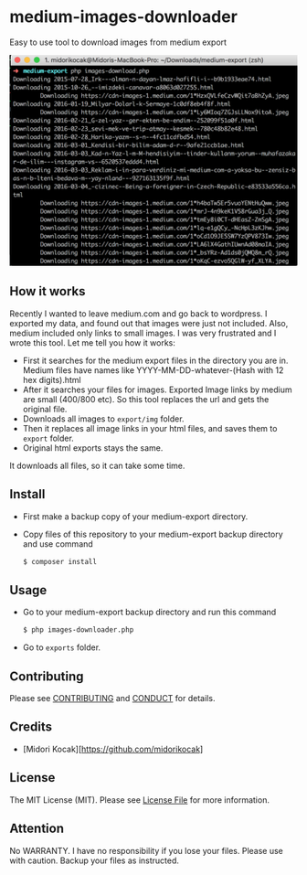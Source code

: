 # medium-images-downloader

Easy to use tool to download images from medium export

![Screenshot](screenshot.png)

## How it works

Recently  I wanted to leave medium.com and go back to wordpress. I exported my data, and found out that images were just not included. 
Also, medium included only links to small images.
I was very frustrated and I wrote this tool. Let me tell you how it works:

* First it searches for the medium export files in the directory you are in. Medium files have names like YYYY-MM-DD-whatever-(Hash with 12 hex digits).html
* After it searches your files for images. Exported Image links by medium are small (400/800 etc). So this tool replaces the url and gets the original file.
* Downloads all images to ```export/img``` folder.
* Then it replaces all image links in your html files, and saves them to ```export``` folder.
* Original html exports stays the same. 

It downloads all files, so it can take some time.

## Install

* First make a backup copy of your medium-export directory.
* Copy files of this repository to your medium-export backup directory and use command

	``` bash
	$ composer install
	```
	
## Usage

* Go to your medium-export backup directory and run this command

	``` bash
	$ php images-downloader.php
	```
	
* Go to ```exports``` folder.

## Contributing

Please see [CONTRIBUTING](CONTRIBUTING.md) and [CONDUCT](CONDUCT.md) for details.

## Credits

- [Midori Kocak][https://github.com/midorikocak]

## License

The MIT License (MIT). Please see [License File](LICENSE.md) for more information.

## Attention

No WARRANTY. I have no responsibility if you lose your files. Please use with caution. Backup your files as instructed.
